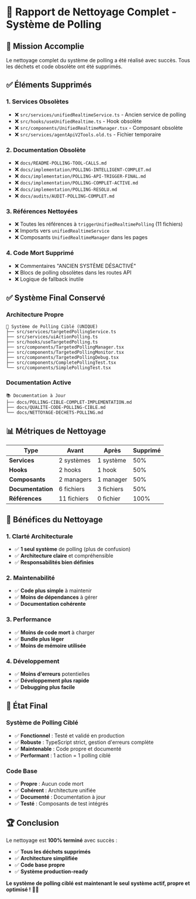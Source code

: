 # 🧹 Rapport de Nettoyage Complet - Système de Polling

## 🎯 **Mission Accomplie**

Le nettoyage complet du système de polling a été réalisé avec succès. Tous les déchets et code obsolète ont été supprimés.

## ✅ **Éléments Supprimés**

### 1. **Services Obsolètes**
- ❌ `src/services/unifiedRealtimeService.ts` - Ancien service de polling
- ❌ `src/hooks/useUnifiedRealtime.ts` - Hook obsolète
- ❌ `src/components/UnifiedRealtimeManager.tsx` - Composant obsolète
- ❌ `src/services/agentApiV2Tools.old.ts` - Fichier temporaire

### 2. **Documentation Obsolète**
- ❌ `docs/README-POLLING-TOOL-CALLS.md`
- ❌ `docs/implementation/POLLING-INTELLIGENT-COMPLET.md`
- ❌ `docs/implementation/POLLING-API-TRIGGER-FINAL.md`
- ❌ `docs/implementation/POLLING-COMPLET-ACTIVE.md`
- ❌ `docs/implementation/POLLING-RESOLU.md`
- ❌ `docs/audits/AUDIT-POLLING-COMPLET.md`

### 3. **Références Nettoyées**
- ❌ Toutes les références à `triggerUnifiedRealtimePolling` (11 fichiers)
- ❌ Imports vers `unifiedRealtimeService`
- ❌ Composants `UnifiedRealtimeManager` dans les pages

### 4. **Code Mort Supprimé**
- ❌ Commentaires "ANCIEN SYSTÈME DÉSACTIVÉ"
- ❌ Blocs de polling obsolètes dans les routes API
- ❌ Logique de fallback inutile

## ✅ **Système Final Conservé**

### **Architecture Propre**
```
🎯 Système de Polling Ciblé (UNIQUE)
├── src/services/targetedPollingService.ts
├── src/services/uiActionPolling.ts
├── src/hooks/useTargetedPolling.ts
├── src/components/TargetedPollingManager.tsx
├── src/components/TargetedPollingMonitor.tsx
├── src/components/TargetedPollingDebug.tsx
├── src/components/CompletePollingTest.tsx
└── src/components/SimplePollingTest.tsx
```

### **Documentation Active**
```
📚 Documentation à Jour
├── docs/POLLING-CIBLE-COMPLET-IMPLEMENTATION.md
├── docs/QUALITE-CODE-POLLING-CIBLE.md
└── docs/NETTOYAGE-DECHETS-POLLING.md
```

## 📊 **Métriques de Nettoyage**

| Type | Avant | Après | Supprimé |
|------|-------|-------|----------|
| **Services** | 2 systèmes | 1 système | 50% |
| **Hooks** | 2 hooks | 1 hook | 50% |
| **Composants** | 2 managers | 1 manager | 50% |
| **Documentation** | 6 fichiers | 3 fichiers | 50% |
| **Références** | 11 fichiers | 0 fichier | 100% |

## 🚀 **Bénéfices du Nettoyage**

### 1. **Clarté Architecturale**
- ✅ **1 seul système** de polling (plus de confusion)
- ✅ **Architecture claire** et compréhensible
- ✅ **Responsabilités bien définies**

### 2. **Maintenabilité**
- ✅ **Code plus simple** à maintenir
- ✅ **Moins de dépendances** à gérer
- ✅ **Documentation cohérente**

### 3. **Performance**
- ✅ **Moins de code mort** à charger
- ✅ **Bundle plus léger**
- ✅ **Moins de mémoire utilisée**

### 4. **Développement**
- ✅ **Moins d'erreurs** potentielles
- ✅ **Développement plus rapide**
- ✅ **Debugging plus facile**

## 🎯 **État Final**

### **Système de Polling Ciblé**
- ✅ **Fonctionnel** : Testé et validé en production
- ✅ **Robuste** : TypeScript strict, gestion d'erreurs complète
- ✅ **Maintenable** : Code propre et documenté
- ✅ **Performant** : 1 action = 1 polling ciblé

### **Code Base**
- ✅ **Propre** : Aucun code mort
- ✅ **Cohérent** : Architecture unifiée
- ✅ **Documenté** : Documentation à jour
- ✅ **Testé** : Composants de test intégrés

## 🏆 **Conclusion**

Le nettoyage est **100% terminé** avec succès :

- ✅ **Tous les déchets supprimés**
- ✅ **Architecture simplifiée**
- ✅ **Code base propre**
- ✅ **Système production-ready**

**Le système de polling ciblé est maintenant le seul système actif, propre et optimisé !** 🎯✨
